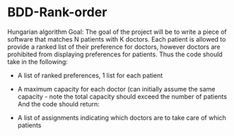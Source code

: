 # BDD-Rank-order
Hungarian algorithm
Goal: The goal of the project will be to write a piece of software that matches N patients with K doctors. Each patient is allowed to provide a ranked list of their preference for doctors, however doctors are prohibited from displaying preferences for patients. Thus the code should take in the following:

- A list of ranked preferences, 1 list for each patient
- A maximum capacity for each doctor (can initially assume the same capacity - note the total capacity should exceed the number of patients
And the code should return:

- A list of assignments indicating which doctors are to take care of which patients

